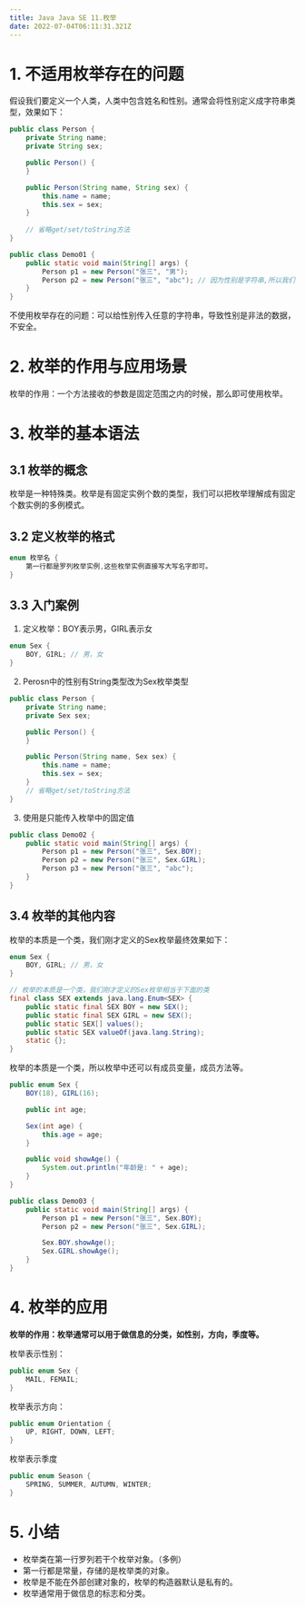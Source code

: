```yaml
---
title: Java Java SE 11.枚举
date: 2022-07-04T06:11:31.321Z
---
```

# 1. 不适用枚举存在的问题

假设我们要定义一个人类，人类中包含姓名和性别。通常会将性别定义成字符串类型，效果如下：

```java
public class Person {
    private String name;
    private String sex;

    public Person() {
    }

    public Person(String name, String sex) {
        this.name = name;
        this.sex = sex;
    }
	
    // 省略get/set/toString方法
}
```

```java
public class Demo01 {
    public static void main(String[] args) {
        Person p1 = new Person("张三", "男");
        Person p2 = new Person("张三", "abc"); // 因为性别是字符串,所以我们可以传入任意字符串
    }
}
```

不使用枚举存在的问题：可以给性别传入任意的字符串，导致性别是非法的数据，不安全。

# 2. 枚举的作用与应用场景

枚举的作用：一个方法接收的参数是固定范围之内的时候，那么即可使用枚举。

# 3. 枚举的基本语法

## 3.1 枚举的概念

枚举是一种特殊类。枚举是有固定实例个数的类型，我们可以把枚举理解成有固定个数实例的多例模式。

## 3.2 定义枚举的格式

```java
enum 枚举名 {
    第一行都是罗列枚举实例,这些枚举实例直接写大写名字即可。
}
```

## 3.3 入门案例

1. 定义枚举：BOY表示男，GIRL表示女

```java
enum Sex {
    BOY, GIRL; // 男，女
}
```

2. Perosn中的性别有String类型改为Sex枚举类型

```java
public class Person {
    private String name;
    private Sex sex;

    public Person() {
    }

    public Person(String name, Sex sex) {
        this.name = name;
        this.sex = sex;
    }
    // 省略get/set/toString方法
}
```

3. 使用是只能传入枚举中的固定值

```java
public class Demo02 {
    public static void main(String[] args) {
        Person p1 = new Person("张三", Sex.BOY);
        Person p2 = new Person("张三", Sex.GIRL);
        Person p3 = new Person("张三", "abc");
    }
}
```

## 3.4 枚举的其他内容

枚举的本质是一个类，我们刚才定义的Sex枚举最终效果如下：

```java
enum Sex {
    BOY, GIRL; // 男，女
}

// 枚举的本质是一个类，我们刚才定义的Sex枚举相当于下面的类
final class SEX extends java.lang.Enum<SEX> {
    public static final SEX BOY = new SEX();
    public static final SEX GIRL = new SEX();
    public static SEX[] values();
    public static SEX valueOf(java.lang.String);
    static {};
}
```

枚举的本质是一个类，所以枚举中还可以有成员变量，成员方法等。

```java
public enum Sex {
    BOY(18), GIRL(16);

    public int age;

    Sex(int age) {
        this.age = age;
    }

    public void showAge() {
        System.out.println("年龄是: " + age);
    }
}
```

```java
public class Demo03 {
    public static void main(String[] args) {
        Person p1 = new Person("张三", Sex.BOY);
        Person p2 = new Person("张三", Sex.GIRL);

        Sex.BOY.showAge();
        Sex.GIRL.showAge();
    }
}
```

# 4. 枚举的应用

**枚举的作用：枚举通常可以用于做信息的分类，如性别，方向，季度等。**

枚举表示性别：

```java
public enum Sex {
    MAIL, FEMAIL;
}
```

枚举表示方向：

```java
public enum Orientation {
    UP, RIGHT, DOWN, LEFT;
}
```

枚举表示季度

```java
public enum Season {
    SPRING, SUMMER, AUTUMN, WINTER;
}
```

# 5. 小结

- 枚举类在第一行罗列若干个枚举对象。（多例）
- 第一行都是常量，存储的是枚举类的对象。
- 枚举是不能在外部创建对象的，枚举的构造器默认是私有的。
- 枚举通常用于做信息的标志和分类。